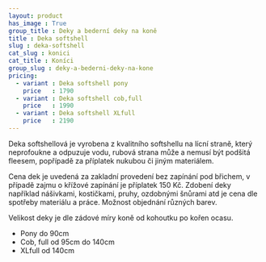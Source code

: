 ```yaml
---
layout: product
has_image : True
group_title : Deky a bederní deky na koně
title : Deka softshell
slug : deka-softshell
cat_slug : konici
cat_title : Koníci
group_slug : deky-a-bederni-deky-na-kone
pricing:
  - variant : Deka softshell pony
    price   : 1790
  - variant : Deka softshell cob,full
    price   : 1990
  - variant : Deka softshell XLfull
    price   : 2190
---
```


Deka softshellová je vyrobena z kvalitního softshellu na lícní straně, který neprofoukne a odpuzuje vodu, rubová strana může a nemusí být podšitá fleesem, popřípadě za příplatek nukubou či jiným materiálem.

Cena dek je uvedená za zakladní provedení bez zapínání pod břichem, v případě zajmu o křížové zapínání je příplatek 150&nbsp;Kč.
Zdobení deky například nášivkami, kostičkami, pruhy, ozdobnými šnůrami atd je cena dle spotřeby materiálu a práce.
Možnost objednání různých barev.

Velikost deky je dle zádové míry koně od kohoutku po kořen ocasu.

- Pony do 90cm
- Cob, full od 95cm do 140cm
- XLfull od 140cm

